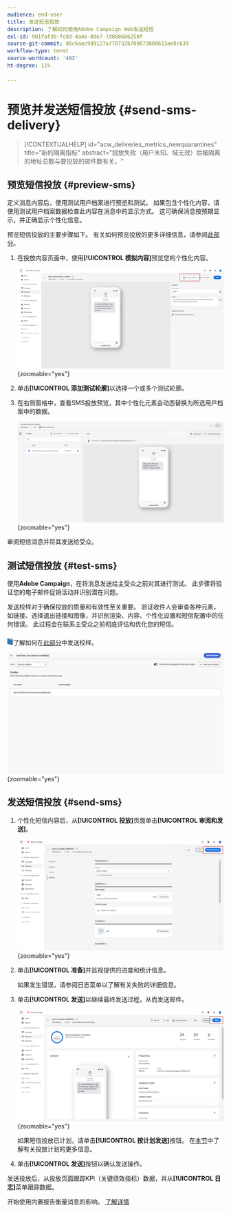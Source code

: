 ```yaml
---
audience: end-user
title: 发送短信投放
description: 了解如何使用Adobe Campaign Web发送短信
exl-id: 901faf3b-fcdd-4a4e-8de7-7d088686250f
source-git-commit: d6c6aac9d9127a770732b709873008613ae8c639
workflow-type: tm+mt
source-wordcount: '403'
ht-degree: 11%

---
```


# 预览并发送短信投放 {#send-sms-delivery}

>[!CONTEXTUALHELP]
>id="acw_deliveries_metrics_newquarantines"
>title="新的隔离指标"
>abstract="投放失败（用户未知、域无效）后被隔离的地址总数与要投放的邮件数有关。"

## 预览短信投放 {#preview-sms}

定义消息内容后，使用测试用户档案进行预览和测试。 如果包含个性化内容，请使用测试用户档案数据检查此内容在消息中的显示方式。 这可确保消息按预期显示，并正确显示个性化信息。

预览短信投放的主要步骤如下。 有关如何预览投放的更多详细信息，请参阅[此部分](../preview-test/preview-content.md)。

1. 在投放内容页面中，使用&#x200B;**[!UICONTROL 模拟内容]**&#x200B;预览您的个性化内容。

   ![预览个性化短信内容](assets/sms_send_1.png){zoomable="yes"}

1. 单击&#x200B;**[!UICONTROL 添加测试轮廓]**&#x200B;以选择一个或多个测试轮廓。

   <!--
    Once your test profiles are selected, click **[!UICONTROL Select]**.
    ![Selecting test profiles for SMS preview](assets/sms_send_2.png){zoomable="yes"}
    -->

1. 在右侧窗格中，查看SMS投放预览，其中个性化元素会动态替换为所选用户档案中的数据。

   ![显示个性化SMS投放的预览窗格](assets/sms_send_3.png){zoomable="yes"}

审阅短信消息并将其发送给受众。

## 测试短信投放 {#test-sms}

使用&#x200B;**Adobe Campaign**，在将消息发送给主受众之前对其进行测试。 此步骤将验证您的电子邮件促销活动并识别潜在问题。

发送校样对于确保投放的质量和有效性至关重要。 验证收件人会审查各种元素，如链接、选择退出链接和图像，并识别渲染、内容、个性化设置和短信配置中的任何错误。 此过程会在联系主受众之前彻底评估和优化您的短信。

![用于发送校样的书本图标](../assets/do-not-localize/book.png)了解如何在[此部分](../preview-test/test-deliveries.md)中发送校样。

![正在测试短信投放](assets/sms_send_6.png){zoomable="yes"}

## 发送短信投放 {#send-sms}

1. 个性化短信内容后，从&#x200B;**[!UICONTROL 投放]**&#x200B;页面单击&#x200B;**[!UICONTROL 审阅和发送]**。

   ![审阅并发送短信投放](assets/sms_send_4.png){zoomable="yes"}

1. 单击&#x200B;**[!UICONTROL 准备]**&#x200B;并监视提供的进度和统计信息。

   如果发生错误，请参阅日志菜单以了解有关失败的详细信息。

1. 单击&#x200B;**[!UICONTROL 发送]**&#x200B;以继续最终发送过程，从而发送邮件。

   ![发送短信投放](assets/sms_send_5.png){zoomable="yes"}

   如果短信投放已计划，请单击&#x200B;**[!UICONTROL 按计划发送]**&#x200B;按钮。 在[本节](../msg/gs-messages.md#schedule-the-delivery-sending)中了解有关投放计划的更多信息。

1. 单击&#x200B;**[!UICONTROL 发送]**&#x200B;按钮以确认发送操作。

发送投放后，从投放页面跟踪KPI（关键绩效指标）数据，并从&#x200B;**[!UICONTROL 日志]**&#x200B;菜单跟踪数据。

开始使用内置报告衡量消息的影响。 [了解详情](../reporting/sms-report.md)